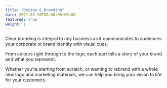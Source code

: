 ```yaml
---
title: "Design & Branding"
date: 2021-03-26T00:00:00+00:00
featured: true
weight: 1
---
```


Clear branding is integral to any business as it communicates to audiences your corporate or brand identity with visual cues. 

From colours right through to the logo, each part tells a story of your brand and what you represent.

Whether you're starting from scratch, or wanting to rebrand with a whole new logo and marketing materials, we can help you bring your vision to life for your customers.

